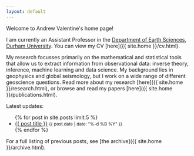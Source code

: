 ```yaml
---
layout: default
---
```

Welcome to Andrew Valentine's home page!

I am currently an Assistant Professor in the [Department of Earth Sciences](https://www.durham.ac.uk/departments/academic/earth-sciences/), [Durham University](https://www.durham.ac.uk). You can view my CV [here]({{ site.home }}/cv.html).

My research focusses primarily on the mathematical and statistical tools that allow us to extract information from observational data: inverse theory, inference, machine learning and data science. My background lies in geophysics and global seismology, but I work on a wide range of different geoscience questions. Read more about my research [here]({{ site.home }}/research.html), or browse and read my papers [here]({{ site.home }}/publications.html).

Latest updates:
<ul>
  {% for post in site.posts limit:5 %}
    <li>
      <a href="{{ post.url }}">{{ post.title }}</a> <small>{{ post.date | date: "%-d %B %Y" }}</small>
    </li>
  {% endfor %}
</ul>

For a full listing of previous posts, see [the archive]({{ site.home }}/archive.html).